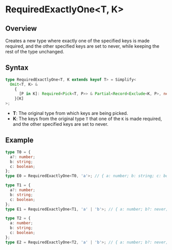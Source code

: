 # RequiredExactlyOne<T, K>

## Overview

Creates a new type where exactly one of the specified keys is made required, and the other specified keys are set to never, while keeping the rest of the type unchanged.

## Syntax

```ts
type RequiredExactlyOne<T, K extends keyof T> = Simplify<
  Omit<T, K> &
    {
      [P in K]: Required<Pick<T, P>> & Partial<Record<Exclude<K, P>, never>>;
    }[K]
>;
```

- **T**: The original type from which keys are being picked.
- **K**: The keys from the original type `T` that one of the `K` is made required, and the other specified keys are set to never.

## Example

```ts
type T0 = {
  a?: number;
  b: string;
  c: boolean;
};
type E0 = RequiredExactlyOne<T0, 'a'>; // { a: number; b: string; c: boolean }

type T1 = {
  a?: number;
  b: string;
  c: boolean;
};
type E1 = RequiredExactlyOne<T1, 'a' | 'b'>; // { a: number; b?: never; c: boolean } | { a?: never; b: string; c: boolean }

type T2 = {
  a: number;
  b: string;
  c: boolean;
};
type E2 = RequiredExactlyOne<T2, 'a' | 'b'>; // { a: number; b?: never; c: boolean } | { a?: never; b: string; c: boolean }
```
